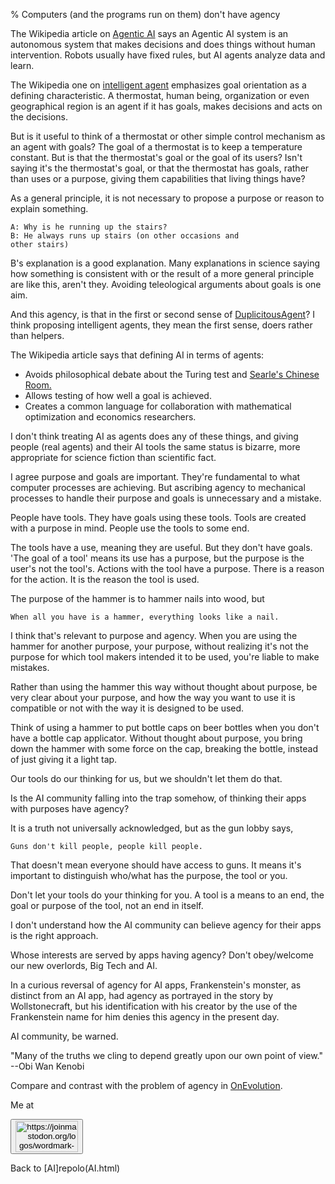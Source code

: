 % Computers (and the programs run on them) don't have agency

The Wikipedia article on
[Agentic AI](https://en.wikipedia.org/wiki/Agentic_AI)
says an Agentic AI system is an autonomous system that makes
decisions and does things without human intervention. Robots
usually have fixed rules, but AI agents analyze data and learn.

The Wikipedia one on
[intelligent agent](https://en.wikipedia.org/wiki/Intelligent_agent)
emphasizes goal orientation as a defining characteristic.
A thermostat, human being, organization or even geographical 
region is an agent if it has goals, makes decisions and 
acts on the decisions.

But is it useful to think of a thermostat or other simple 
control mechanism as an agent with goals? The goal of a 
thermostat is to keep a temperature constant. But is that 
the thermostat's goal or the goal of its users? Isn't saying 
it's the thermostat's goal, or that the thermostat has 
goals, rather than uses or a purpose, giving them 
capabilities that living things have?

As a general principle, it is not necessary to propose a 
purpose or reason to explain something. 

    A: Why is he running up the stairs?
    B: He always runs up stairs (on other occasions and 
    other stairs)

B's explanation is a good explanation. Many explanations in 
science saying how something is consistent with or the 
result of a more general principle are like this, aren't 
they. Avoiding teleological arguments about goals is one 
aim.

And this agency, is that in the first or 
second sense of [DuplicitousAgent](DuplicitousAgent.html)?
I think proposing intelligent agents, they mean the first 
sense, doers rather than helpers.

The Wikipedia article says that defining AI in terms of agents:

* Avoids philosophical debate about the Turing test and
[Searle's Chinese Room.](JohnSearle.html)
* Allows testing of how well a goal is achieved.
* Creates a common language for collaboration with
  mathematical optimization and economics researchers.

I don't think treating AI as agents does any of these 
things, and giving people (real agents) and their AI tools 
the same status is bizarre, more appropriate for science 
fiction than scientific fact.

I agree purpose and goals  are important.  They're fundamental 
to what computer processes are achieving. But ascribing 
agency to mechanical processes to handle their purpose and 
goals is unnecessary and a mistake.

People have tools. They have goals using these tools. Tools 
are created with a purpose in mind. People use the tools to 
some end.

The tools have a use, meaning they are useful. But they 
don't have goals. 'The goal of a tool' means its use has a 
purpose, but the purpose is the user's not the tool's. 
Actions with the tool have a purpose. There is a reason for 
the action. It is the reason the tool is used.

The purpose of the hammer is to hammer nails into wood, but

    When all you have is a hammer, everything looks like a nail.

I think that's relevant to purpose and agency. When you 
are using the hammer for another purpose, your purpose, 
without realizing it's not the purpose for which tool makers 
intended it to be used, you're liable to make mistakes.

Rather than using the hammer this way without thought about 
purpose, be very clear about your purpose, and how the way 
you want to use it is compatible or not with the way it is 
designed to be used.

Think of using a hammer to put bottle caps on beer bottles 
when you don't have a bottle cap applicator. Without thought 
about purpose, you bring down the hammer with some force on the cap, 
breaking the bottle, instead of just giving it a light tap.

Our tools do our thinking for us, but we shouldn't let them do that.

Is the AI community falling into the trap somehow, of thinking 
their apps with purposes have agency?

It is a truth not universally acknowledged, but as the gun 
lobby says,

    Guns don't kill people, people kill people.

That doesn't mean everyone should have access to guns. It 
means it's important to distinguish who/what has the purpose, the 
tool or you.

Don't let your tools do your thinking for you. A tool is a 
means to an end, the goal or purpose of the tool, not an end 
in itself.

I don't understand how the AI community can believe agency
for their apps is the right approach.

Whose interests are served by apps having agency?
Don't obey/welcome our new overlords, Big Tech and AI.

In a curious reversal of agency for AI apps,
Frankenstein's monster, as distinct from an AI app, had 
agency as portrayed in the story by Wollstonecraft, but his 
identification with his creator by the use of the 
Frankenstein name for him denies this agency in the present 
day.

AI community, be warned.

"Many of the truths we cling to depend 
greatly upon our own point of view." 
--Obi Wan Kenobi

Compare and contrast with the problem of
agency in [OnEvolution](OnEvolution.html).

Me at
    <form action='https://mastodon.sdf.org/@drbean'>
    <button type='submit' class='btn'>
    <img src='./mastodon.svg'
        alt='https://joinmastodon.org/logos/wordmark-black-text.svg'
        style='width:100px;height:50px'/>
    </button></form>
    
Back to [AI]repolo(AI.html)
